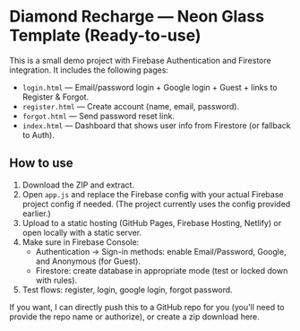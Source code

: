 # Diamond Recharge — Neon Glass Template (Ready-to-use)

This is a small demo project with Firebase Authentication and Firestore integration.
It includes the following pages:

- `login.html` — Email/password login + Google login + Guest + links to Register & Forgot.
- `register.html` — Create account (name, email, password).
- `forgot.html` — Send password reset link.
- `index.html` — Dashboard that shows user info from Firestore (or fallback to Auth).

## How to use

1. Download the ZIP and extract.
2. Open `app.js` and replace the Firebase config with your actual Firebase project config if needed.
   (The project currently uses the config provided earlier.)
3. Upload to a static hosting (GitHub Pages, Firebase Hosting, Netlify) or open locally with a static server.
4. Make sure in Firebase Console:
   - Authentication → Sign-in methods: enable Email/Password, Google, and Anonymous (for Guest).
   - Firestore: create database in appropriate mode (test or locked down with rules).
5. Test flows: register, login, google login, forgot password.

If you want, I can directly push this to a GitHub repo for you (you'll need to provide the repo name or authorize), or create a zip download here.
